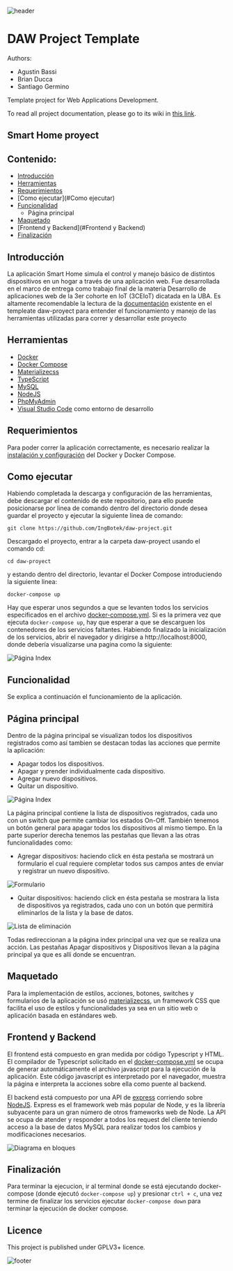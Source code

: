 ![header](doc/header.png)

# DAW Project Template

Authors:

* Agustin Bassi
* Brian Ducca
* Santiago Germino

Template project for Web Applications Development.

To read all project documentation, please go to its wiki in [this link](https://github.com/ce-iot/daw-project-template/wiki).

## Smart Home proyect

## Contenido:

* [Introducción](#Introducción)
* [Herramientas](#Herramientas)
* [Requerimientos](#Requerimientos)
* [Como ejecutar](#Como ejecutar)
* [Funcionalidad](#Funcionalidad)
  * Página principal
* [Maquetado](#Maquetado)
* [Frontend y Backend](#Frontend y Backend)
* [Finalización](#Finalización)

## Introducción

La aplicación Smart Home simula el control y manejo básico de distintos dispositivos en un hogar a través de una aplicación web. Fue desarrollada en el marco de entrega como trabajo final de la materia Desarrollo de aplicaciones web de la 3er cohorte en IoT (3CEIoT) dicatada en la UBA. 
Es altamente recomendable la lectura de la [documentación](https://github.com/ce-iot/daw-project-template/wiki) existente en el templeate daw-proyect para entender el funcionamiento y manejo de las herramientas utilizadas para correr y desarrollar este proyecto 

## Herramientas

* [Docker](https://www.docker.com/why-docker)
* [Docker Compose](https://docs.docker.com/compose/)
* [Materializecss](https://materializecss.com/)
* [TypeScript](https://github.com/ce-iot/daw-project-template/wiki/Typescript)
* [MySQL](https://github.com/ce-iot/daw-project-template/wiki/MySQL)
* [NodeJS](https://github.com/ce-iot/daw-project-template/wiki/NodeJS)
* [PhpMyAdmin](https://github.com/ce-iot/daw-project-template/wiki/PhpMyAdmin)
* [Visual Studio Code](https://code.visualstudio.com/) como entorno de desarrollo

## Requerimientos

Para poder correr la aplicación correctamente, es necesario realizar la [instalación y configuración](https://github.com/IngBotek/daw-project/blob/master/doc/Instalaci%C3%B3nDocker.pdf) del Docker y Docker Compose.

## Como ejecutar

Habiendo completada la descarga y configuración de las herramientas, debe descargar el contenido de este repositorio, para ello puede posicionarse por linea de comando dentro del directorio donde desea guardar el proyecto y ejecutar la siguiente linea de comando:
```
git clone https://github.com/IngBotek/daw-project.git
```
Descargado el proyecto, entrar a la carpeta daw-proyect usando el comando cd:
```
cd daw-proyect
```
y estando dentro del directorio, levantar el Docker Compose introduciendo la siguiente linea:
```
docker-compose up
```
Hay que esperar unos segundos a que se levanten todos los servicios especificados en el archivo [docker-compose.yml](https://github.com/IngBotek/daw-project/blob/master/docker-compose.yml). Si es la primera vez que ejecuta `docker-compose up`, hay que esperar a que se descarguen los contenedores de los servicios faltantes. Habiendo finalizado la inicialización de los servicios, abrir el navegador y dirigirse a http://localhost:8000, donde debería visualizarse una pagina como la siguiente: 

![Página Index](doc/IndexCaptura.png)

## Funcionalidad

Se explica a continuación el funcionamiento de la aplicación.

## Página principal

Dentro de la página principal se visualizan todos los dispositivos registrados como así tambien se destacan todas las acciones que permite la aplicación:
* Apagar todos los dispositivos.
* Apagar y prender individualmente cada dispositivo.
* Agregar nuevo dispositivos.
* Quitar un dispositivo.

![Página Index](doc/CapturaIndex.png)

La página principal contiene la lista de dispositivos registrados, cada uno con un switch que permite cambiar los estados On-Off. También tenemos un botón general para apagar todos los dispositivos al mismo tiempo. En la parte superior derecha tenemos las pestañas que llevan a las otras funcionalidades como: 

* Agregar dispositivos: haciendo click en ésta pestaña se mostrará un formulario el cual requiere completar todos sus campos antes de enviar y registrar un nuevo dispositivo. 

![Formulario](doc/FormularioCaptura.png)

* Quitar dispositivos: haciendo click en ésta pestaña se mostrara la lista de dispositivos ya registrados, cada uno con un botón que permitirá eliminarlos de la lista y la base de datos. 

![Lista de eliminación](doc/EliminarCaptura.png)

Todas redireccionan a la página index principal una vez que se realiza una acción. Las pestañas Apagar dispositivos y Dispositivos llevan a la página principal ya que es allí donde se encuentran. 

## Maquetado
Para la implementación de estilos, acciones, botones, switches y formularios de la aplicación se usó [materializecss](https://materializecss.com/), un framework CSS que facilita el uso de estilos y funcionalidades ya sea en un sitio web o aplicación basada en estándares web.

## Frontend y Backend
El frontend está compuesto en gran medida por código Typescript y HTML. El compilador de Typescript solicitado en el [docker-compose.yml](https://github.com/IngBotek/daw-project/blob/master/docker-compose.yml) se ocupa de generar automáticamente el archivo javascript para la ejecución de la aplicación. Este código javascript es interpretado por el navegador, muestra la página e interpreta la acciones sobre ella como puente al backend.

El backend está compuesto por una API de [express](https://developer.mozilla.org/es/docs/Learn/Server-side/Express_Nodejs/Introduction) corriendo sobre [NodeJS](https://developer.mozilla.org/es/docs/Learn/Server-side/Express_Nodejs/Introduction). Express es el framework web más popular de Node, y es la librería subyacente para un gran número de otros frameworks web de Node. La API se ocupa de atender y responder a todos los request del cliente teniendo acceso a la base de datos MySQL para realizar todos los cambios y modificaciones necesarios. 

![Diagrama en bloques](doc/DiagramaFrontBack.png)

## Finalización
Para terminar la ejecucion, ir al terminal donde se está ejecutando docker-compose (donde ejecutó `docker-compose up`) y presionar `ctrl + c`, una vez termine de finalizar los servicios ejecutar `docker-compose down` para terminar la ejecución de docker compose.

## Licence

This project is published under GPLV3+ licence.

![footer](doc/footer.png)

